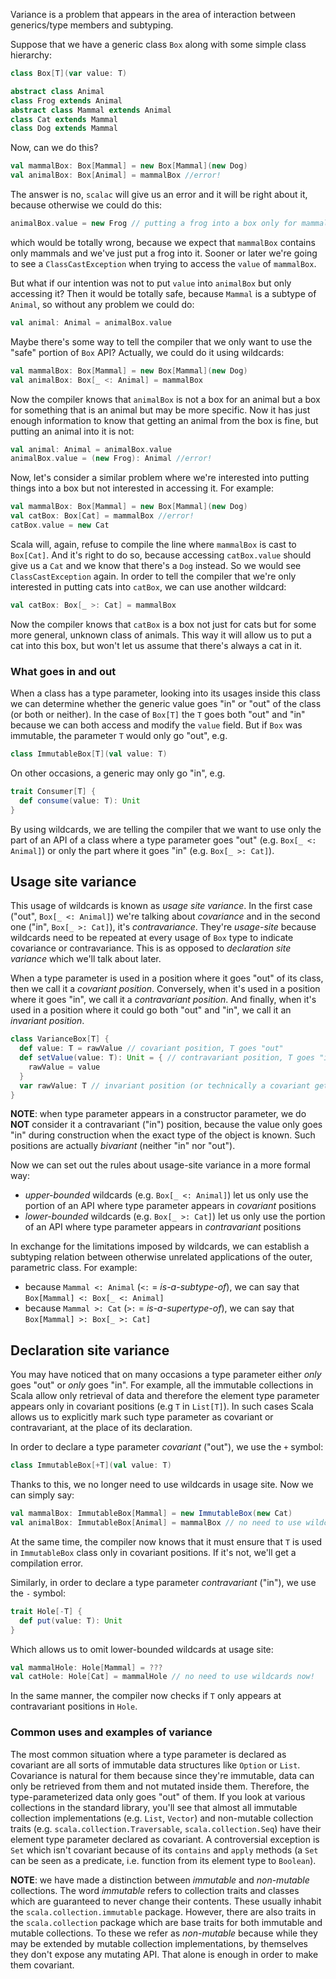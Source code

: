 Variance is a problem that appears in the area of interaction between generics/type members and subtyping.

Suppose that we have a generic class `Box` along with some simple class hierarchy:

```scala
class Box[T](var value: T)

abstract class Animal
class Frog extends Animal
abstract class Mammal extends Animal
class Cat extends Mammal
class Dog extends Mammal
```

Now, can we do this?

```scala
val mammalBox: Box[Mammal] = new Box[Mammal](new Dog)
val animalBox: Box[Animal] = mammalBox //error!
```

The answer is no, `scalac` will give us an error and it will be right about it, because otherwise we could do this:

```scala
animalBox.value = new Frog // putting a frog into a box only for mammals :(
```

which would be totally wrong, because we expect that `mammalBox` contains only mammals and we've just put a frog into it. Sooner or later we're going to see a `ClassCastException` when trying to access the `value` of `mammalBox`.

But what if our intention was not to put `value` into `animalBox` but only accessing it? Then it would be totally safe, because `Mammal` is a subtype of `Animal`, so without any problem we could do:

```scala
val animal: Animal = animalBox.value
```

Maybe there's some way to tell the compiler that we only want to use the "safe" portion of `Box` API?
Actually, we could do it using wildcards:

```scala
val mammalBox: Box[Mammal] = new Box[Mammal](new Dog)
val animalBox: Box[_ <: Animal] = mammalBox
```

Now the compiler knows that `animalBox` is not a box for an animal but a box for something that is an animal but may be more specific. Now it has just enough information to know that getting an animal from the box is fine, but putting an animal into it is not:

```scala
val animal: Animal = animalBox.value
animalBox.value = (new Frog): Animal //error!
```

Now, let's consider a similar problem where we're interested into putting things into a box but not interested in accessing it. For example:

```scala
val mammalBox: Box[Mammal] = new Box[Mammal](new Dog)
val catBox: Box[Cat] = mammalBox //error!
catBox.value = new Cat
```

Scala will, again, refuse to compile the line where `mammalBox` is cast to `Box[Cat]`. And it's right to do so, because accessing `catBox.value` should give us a `Cat` and we know that there's a `Dog` instead. So we would see `ClassCastException` again. In order to tell the compiler that we're only interested in putting cats into `catBox`, we can use another wildcard:

```scala
val catBox: Box[_ >: Cat] = mammalBox
```

Now the compiler knows that `catBox` is a box not just for cats but for some more general, unknown class of animals. This way it will allow us to put a cat into this box, but won't let us assume that there's always a cat in it.

### What goes in and out

When a class has a type parameter, looking into its usages inside this class we can determine whether the generic value goes "in" or "out" of the class (or both or neither). In the case of `Box[T]` the `T` goes both "out" and "in" because we can both access and modify the `value` field.
But if `Box` was immutable, the parameter `T` would only go "out", e.g.

```scala
class ImmutableBox[T](val value: T)
```

On other occasions, a generic may only go "in", e.g.

```scala
trait Consumer[T] {
  def consume(value: T): Unit
}
```

By using wildcards, we are telling the compiler that we want to use only the part of an API of a class where a type parameter goes "out" (e.g. `Box[_ <: Animal]`) or only the part where it goes "in" (e.g. `Box[_ >: Cat]`).

## Usage site variance

This usage of wildcards is known as *usage site variance*. In the first case ("out", `Box[_ <: Animal]`) we're talking about *covariance* and in the second one ("in", `Box[_ >: Cat]`), it's *contravariance*.
They're *usage-site* because wildcards need to be repeated at every usage of `Box` type to indicate covariance or contravariance. This is as opposed to *declaration site variance* which we'll talk about later.

When a type parameter is used in a position where it goes "out" of its class, then we call it a *covariant position*. Conversely, when it's used in a position where it goes "in", we call it a *contravariant position*. And finally, when it's used in a position where it could go both "out" and "in", we call it an *invariant position*.

```scala
class VarianceBox[T] {  
  def value: T = rawValue // covariant position, T goes "out"
  def setValue(value: T): Unit = { // contravariant position, T goes "in"
    rawValue = value
  }
  var rawValue: T // invariant position (or technically a covariant getter with a contravariant setter, independently)
}
```

**NOTE**: when type parameter appears in a constructor parameter, we do **NOT** consider it a contravariant ("in") position, because the value only goes "in" during construction when the exact type of the object is known. Such positions are actually *bivariant* (neither "in" nor "out").

Now we can set out the rules about usage-site variance in a more formal way:
* *upper-bounded* wildcards (e.g. `Box[_ <: Animal]`) let us only use the portion of an API where type parameter appears in *covariant* positions
* *lower-bounded* wildcards (e.g. `Box[_ >: Cat]`) let us only use the portion of an API where type parameter appears in *contravariant* positions

In exchange for the limitations imposed by wildcards, we can establish a subtyping relation between otherwise unrelated applications of the outer, parametric class. For example:

* because `Mammal <: Animal` (`<:` = *is-a-subtype-of*), we can say that `Box[Mammal] <: Box[_ <: Animal]`
* because `Mammal >: Cat` (`>:` = *is-a-supertype-of*), we can say that `Box[Mammal] >: Box[_ >: Cat]`

## Declaration site variance

You may have noticed that on many occasions a type parameter either *only* goes "out" or *only* goes "in". For example, all the immutable collections in Scala allow only retrieval of data and therefore the element type parameter appears only in covariant positions (e.g `T` in `List[T]`). In such cases Scala allows us to explicitly mark such type parameter as covariant or contravariant, at the place of its declaration.

In order to declare a type parameter *covariant* ("out"), we use the `+` symbol:

```scala
class ImmutableBox[+T](val value: T)
```

Thanks to this, we no longer need to use wildcards in usage site. Now we can simply say:

```scala
val mammalBox: ImmutableBox[Mammal] = new ImmutableBox(new Cat)
val animalBox: ImmutableBox[Animal] = mammalBox // no need to use wildcards now!
```

At the same time, the compiler now knows that it must ensure that `T` is used in `ImmutableBox` class only in covariant positions. If it's not, we'll get a compilation error.

Similarly, in order to declare a type parameter *contravariant* ("in"), we use the `-` symbol:

```scala
trait Hole[-T] {
  def put(value: T): Unit
}
```

Which allows us to omit lower-bounded wildcards at usage site:

```scala
val mammalHole: Hole[Mammal] = ???
val catHole: Hole[Cat] = mammalHole // no need to use wildcards now!
```

In the same manner, the compiler now checks if `T` only appears at contravariant positions in `Hole`.

### Common uses and examples of variance

The most common situation where a type parameter is declared as covariant are all sorts of immutable data structures like `Option` or `List`. Covariance is natural for them because since they're immutable, data can only be retrieved from them and not mutated inside them. Therefore, the type-parameterized data only goes "out" of them. If you look at various collections in the standard library, you'll see that almost all immutable collection implementations (e.g. `List`, `Vector`) and non-mutable collection traits (e.g. `scala.collection.Traversable`, `scala.collection.Seq`) have their element type parameter declared as covariant. A controversial exception is `Set` which isn't covariant because of its `contains` and `apply` methods (a `Set` can be seen as a predicate, i.e. function from its element type to `Boolean`).

**NOTE**: we have made a distinction between _immutable_ and _non-mutable_ collections. The word _immutable_ refers to collection traits and classes which are guaranteed to never change their contents. These usually inhabit the `scala.collection.immutable` package. However, there are also traits in the `scala.collection` package which are base traits for both immutable and mutable collections. To these we refer as _non-mutable_ because while they may be extended by mutable collection implementations, by themselves they don't expose any mutating API. That alone is enough in order to make them covariant.